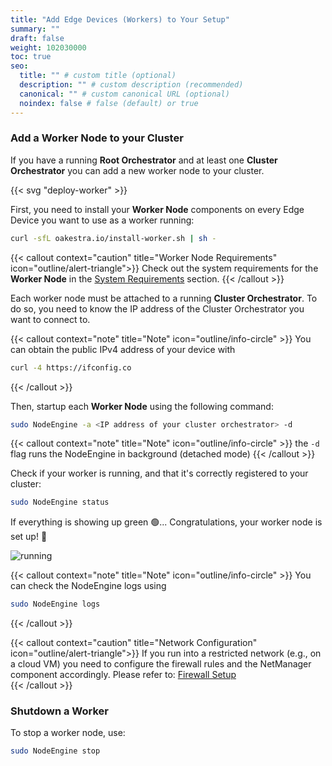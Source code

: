 ```yaml
---
title: "Add Edge Devices (Workers) to Your Setup"
summary: ""
draft: false
weight: 102030000
toc: true
seo:
  title: "" # custom title (optional)
  description: "" # custom description (recommended)
  canonical: "" # custom canonical URL (optional)
  noindex: false # false (default) or true
---
```


### Add a Worker Node to your Cluster

If you have a running **Root Orchestrator** and at least one **Cluster Orchestrator** you can add a new worker node to your cluster. 

{{< svg "deploy-worker" >}}

First, you need to install your **Worker Node** components on every Edge Device you want to use as a worker running:

```bash
curl -sfL oakestra.io/install-worker.sh | sh - 
```

{{< callout context="caution" title="Worker Node Requirements" icon="outline/alert-triangle">}}
Check out the system requirements for the **Worker Node** in the [System Requirements](../high-level-setup-overview) section.
{{< /callout >}}

Each worker node must be attached to a running **Cluster Orchestrator**. To do so, you need to know the IP address of the Cluster Orchestrator you want to connect to. 

{{< callout context="note" title="Note" icon="outline/info-circle" >}} You can obtain the public IPv4 address of your device with

```bash
curl -4 https://ifconfig.co
```
{{< /callout >}}

Then, startup each **Worker Node** using the following command:

```bash
sudo NodeEngine -a <IP address of your cluster orchestrator> -d
```

{{< callout context="note" title="Note" icon="outline/info-circle" >}}
the `-d` flag runs the NodeEngine in background (detached mode)
{{< /callout >}}

Check if your worker is running, and that it's correctly registered to your cluster:
```bash
sudo NodeEngine status
```

If everything is showing up green 🟢... Congratulations, your worker node is set up! 🎉

![running](running.png)

{{< callout context="note" title="Note" icon="outline/info-circle" >}}
You can check the NodeEngine logs using 

```bash
sudo NodeEngine logs
```
{{< /callout >}}

{{< callout context="caution" title="Network Configuration" icon="outline/alert-triangle">}}
If you run into a restricted network (e.g., on a cloud VM) you need to configure the firewall rules and the NetManager component accordingly. Please refer to: [Firewall Setup](../../../manuals/firewall-configuration)  
{{< /callout >}}

### Shutdown a Worker

To stop a worker node, use:

```bash
sudo NodeEngine stop
```

